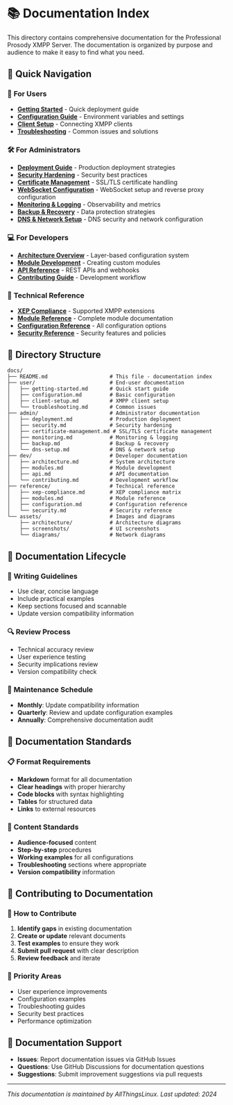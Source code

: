 # 📚 Documentation Index

This directory contains comprehensive documentation for the Professional Prosody XMPP Server. The documentation is organized by purpose and audience to make it easy to find what you need.

## 🎯 Quick Navigation

### 👥 **For Users**

- **[Getting Started](user/getting-started.md)** - Quick deployment guide
- **[Configuration Guide](user/configuration.md)** - Environment variables and settings
- **[Client Setup](user/client-setup.md)** - Connecting XMPP clients
- **[Troubleshooting](user/troubleshooting.md)** - Common issues and solutions

### 🛠️ **For Administrators**

- **[Deployment Guide](admin/deployment.md)** - Production deployment strategies
- **[Security Hardening](admin/security.md)** - Security best practices
- **[Certificate Management](admin/certificate-management.md)** - SSL/TLS certificate handling
- **[WebSocket Configuration](admin/websocket-configuration.md)** - WebSocket setup and reverse proxy configuration
- **[Monitoring & Logging](admin/monitoring.md)** - Observability and metrics
- **[Backup & Recovery](admin/backup.md)** - Data protection strategies
- **[DNS & Network Setup](admin/dns-setup.md)** - DNS security and network configuration

### 💻 **For Developers**

- **[Architecture Overview](dev/architecture.md)** - Layer-based configuration system
- **[Module Development](dev/modules.md)** - Creating custom modules
- **[API Reference](dev/api.md)** - REST APIs and webhooks
- **[Contributing Guide](dev/contributing.md)** - Development workflow

### 📖 **Technical Reference**

- **[XEP Compliance](reference/xep-compliance.md)** - Supported XMPP extensions
- **[Module Reference](reference/modules.md)** - Complete module documentation
- **[Configuration Reference](reference/configuration.md)** - All configuration options
- **[Security Reference](reference/security.md)** - Security features and policies

## 📂 Directory Structure

```
docs/
├── README.md                    # This file - documentation index
├── user/                        # End-user documentation
│   ├── getting-started.md       # Quick start guide
│   ├── configuration.md         # Basic configuration
│   ├── client-setup.md          # XMPP client setup
│   └── troubleshooting.md       # Common issues
├── admin/                       # Administrator documentation
│   ├── deployment.md            # Production deployment
│   ├── security.md              # Security hardening
│   ├── certificate-management.md # SSL/TLS certificate management
│   ├── monitoring.md            # Monitoring & logging
│   ├── backup.md                # Backup & recovery
│   └── dns-setup.md             # DNS & network setup
├── dev/                         # Developer documentation
│   ├── architecture.md          # System architecture
│   ├── modules.md               # Module development
│   ├── api.md                   # API documentation
│   └── contributing.md          # Development workflow
├── reference/                   # Technical reference
│   ├── xep-compliance.md        # XEP compliance matrix
│   ├── modules.md               # Module reference
│   ├── configuration.md         # Configuration reference
│   └── security.md              # Security reference
└── assets/                      # Images and diagrams
    ├── architecture/            # Architecture diagrams
    ├── screenshots/             # UI screenshots
    └── diagrams/                # Network diagrams
```

## 🔄 Documentation Lifecycle

### 📝 **Writing Guidelines**

- Use clear, concise language
- Include practical examples
- Keep sections focused and scannable
- Update version compatibility information

### 🔍 **Review Process**

- Technical accuracy review
- User experience testing
- Security implications review
- Version compatibility check

### 📅 **Maintenance Schedule**

- **Monthly**: Update compatibility information
- **Quarterly**: Review and update configuration examples
- **Annually**: Comprehensive documentation audit

## 🎨 **Documentation Standards**

### 📋 **Format Requirements**

- **Markdown** format for all documentation
- **Clear headings** with proper hierarchy
- **Code blocks** with syntax highlighting
- **Tables** for structured data
- **Links** to external resources

### 🎯 **Content Standards**

- **Audience-focused** content
- **Step-by-step** procedures
- **Working examples** for all configurations
- **Troubleshooting** sections where appropriate
- **Version compatibility** information

## 🤝 **Contributing to Documentation**

### 📝 **How to Contribute**

1. **Identify gaps** in existing documentation
2. **Create or update** relevant documents
3. **Test examples** to ensure they work
4. **Submit pull request** with clear description
5. **Review feedback** and iterate

### 🎯 **Priority Areas**

- User experience improvements
- Configuration examples
- Troubleshooting guides
- Security best practices
- Performance optimization

## 📧 **Documentation Support**

- **Issues**: Report documentation issues via GitHub Issues
- **Questions**: Use GitHub Discussions for documentation questions
- **Suggestions**: Submit improvement suggestions via pull requests

---

*This documentation is maintained by AllThingsLinux. Last updated: 2024*
